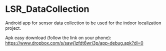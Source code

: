 # LSR_DataCollection

Android app for sensor data collection to be used for the indoor localization project.

Apk easy download (follow the link on your phone): https://www.dropbox.com/s/sawj1zfdt6wri3p/app-debug.apk?dl=0


